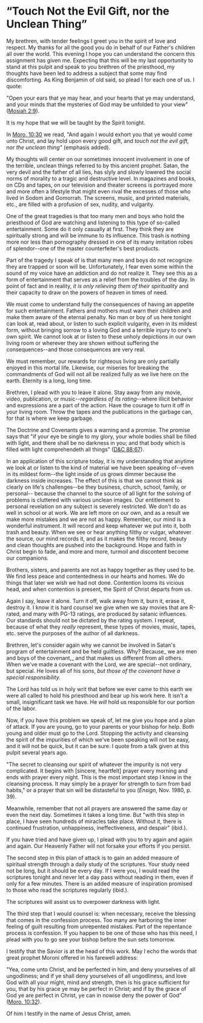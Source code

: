 # “Touch Not the Evil Gift, nor the Unclean Thing”

My brethren, with tender feelings I greet you in the spirit of love and
respect. My thanks for all the good you do in behalf of our Father's children
all over the world. This evening I hope you can understand the concern this
assignment has given me. Expecting that this will be my last opportunity to
stand at this pulpit and speak to you brethren of the priesthood, my thoughts
have been led to address a subject that some may find discomforting. As King
Benjamin of old said, so plead I for each one of us. I quote:

"Open your ears that ye may hear, and your hearts that ye may understand, and
your minds that the mysteries of God may be unfolded to your view" ([Mosiah
2:9](https://www.lds.org/scriptures/bofm/mosiah/2.9?lang=eng#8)).

It is my hope that we will be taught by the Spirit tonight.

In [Moro. 10:30](https://www.lds.org/scriptures/bofm/moro/10.30?lang=eng#29)
we read, "And again I would exhort you that ye would come unto Christ, and lay
hold upon every good gift, and _touch not the evil gift, nor the unclean
thing"_ (emphasis added).

My thoughts will center on our sometimes innocent involvement in one of the
terrible, unclean things referred to by this ancient prophet. Satan, the very
devil and the father of all lies, has slyly and slowly lowered the social
norms of morality to a tragic and destructive level. In magazines and books,
on CDs and tapes, on our television and theater screens is portrayed more and
more often a lifestyle that might even rival the excesses of those who lived
in Sodom and Gomorrah. The screens, music, and printed materials, etc., are
filled with a profusion of sex, nudity, and vulgarity.

One of the great tragedies is that too many men and boys who hold the
priesthood of God are watching and listening to this type of so-called
entertainment. Some do it only casually at first. They think they are
spiritually strong and will be immune to its influence. This trash is nothing
more nor less than pornography dressed in one of its many imitation robes of
splendor--one of the master counterfeiter's best products.

Part of the tragedy I speak of is that many men and boys do not recognize they
are trapped or soon will be. Unfortunately, I fear even some within the sound
of my voice have an addiction and do not realize it. They see this as a form
of entertainment that serves as a relief from the troubles of the day. In
point of fact and in reality, _it is only relieving them of their
spirituality_ and their capacity to draw on the powers of heaven in times of
need.

We must come to understand fully the consequences of having an appetite for
such entertainment. Fathers and mothers must warn their children and make them
aware of the eternal penalty. No man or boy of us here tonight can look at,
read about, or listen to such explicit vulgarity, even in its mildest form,
without bringing sorrow to a loving God and a terrible injury to one's own
spirit. We cannot look at or listen to these unholy depictions in our own
living room or wherever they are shown without suffering the consequences--and
those consequences are very real.

We must remember, our rewards for righteous living are only partially enjoyed
in this mortal life. Likewise, our miseries for breaking the commandments of
God will not all be realized fully as we live here on the earth. Eternity is a
long, long time.

Brethren, I plead with you to leave it alone. Stay away from any movie, video,
publication, or music--_regardless of its rating_--where illicit behavior and
expressions are a part of the action. Have the courage to turn it off in your
living room. Throw the tapes and the publications in the garbage can, for that
is where we keep garbage.

The Doctrine and Covenants gives a warning and a promise. The promise says
that "if your eye be single to my glory, your whole bodies shall be filled
with light, and there shall be no darkness in you; and that body which is
filled with light comprehendeth all things" ([D&amp;C
88:67](https://www.lds.org/scriptures/dc-testament/dc/88.67?lang=eng#66)).

In an application of this scripture today, it is my understanding that anytime
we look at or listen to the kind of material we have been speaking of--even in
its mildest form--the light inside of us grows dimmer because the darkness
inside increases. The effect of this is that we cannot think as clearly on
life's challenges--be they business, church, school, family, or personal--
because the channel to the source of all light for the solving of problems is
cluttered with various unclean images. Our entitlement to personal revelation
on any subject is severely restricted. We don't do as well in school or at
work. We are left more on our own, and as a result we make more mistakes and
we are not as happy. Remember, our mind is a wonderful instrument. It will
record and keep whatever we put into it, both trash and beauty. When we see or
hear anything filthy or vulgar, whatever the source, our mind records it, and
as it makes the filthy record, beauty and clean thoughts are pushed into the
background. Hope and faith in Christ begin to fade, and more and more, turmoil
and discontent become our companions.

Brothers, sisters, and parents are not as happy together as they used to be.
We find less peace and contentedness in our hearts and homes. We do things
that later we wish we had not done. Contention looms its vicious head, and
when contention is present, the Spirit of Christ departs from us.

Again I say, leave it alone. Turn it off, walk away from it, burn it, erase
it, destroy it. I know it is hard counsel we give when we say movies that are
R-rated, and many with PG-13 ratings, are produced by satanic influences. Our
standards should not be dictated by the rating system. I repeat, because of
what they _really_ represent, these types of movies, music, tapes, etc. serve
the purposes of the author of all darkness.

Brethren, let's consider again why we cannot be involved in Satan's program of
entertainment and be held guiltless. Why? Because_ we are men and boys of the
covenant,_ and that makes us different from all others. When we've made a
covenant with the Lord, we are special--not ordinary, but special. He loves
all of his sons, _but those of the covenant have a special responsibility._

The Lord has told us in holy writ that before we ever came to this earth we
were all called to hold his priesthood and bear up his work here. It isn't a
small, insignificant task we have. He _will_ hold us responsible for our
portion of the labor.

Now, if you have this problem we speak of, let me give you hope and a plan of
attack. If you are young, go to your parents or your bishop for help. Both
young and older must go to the Lord. Stopping the activity and cleansing the
spirit of the impurities of which we've been speaking will not be easy, and it
will not be quick, but it can be sure. I quote from a talk given at this
pulpit several years ago.

"The secret to cleansing our spirit of whatever the impurity is not very
complicated. It begins with [sincere, heartfelt] prayer every morning and ends
with prayer every night. This is the most important step I know in the
cleansing process. It may simply be a prayer for strength to turn from bad
habits," or a prayer that sin will be distasteful to you (_Ensign,_ Nov. 1980,
p. 39).

Meanwhile, remember that not all prayers are answered the same day or even the
next day. Sometimes it takes a long time. But "with this step in place, I have
seen hundreds of miracles take place. Without it, there is continued
frustration, unhappiness, ineffectiveness, and despair" (ibid.).

If you have tried and have given up, I plead with you to try again and again
and again. Our Heavenly Father will not forsake your efforts if you persist.

The second step in this plan of attack is to gain an added measure of
spiritual strength through a daily study of the scriptures. Your study need
not be long, but it should be every day. If I were you, I would read the
scriptures tonight and never let a day pass without reading in them, even if
only for a few minutes. There is an added measure of inspiration promised to
those who read the scriptures regularly (ibid.).

The scriptures will assist us to overpower darkness with light.

The third step that I would counsel is: when necessary, receive the blessing
that comes in the confession process. Too many are harboring the inner feeling
of guilt resulting from unrepented mistakes. Part of the repentance process is
confession. If you happen to be one of those who has this need, I plead with
you to go see your bishop before the sun sets tomorrow.

I testify that the Savior is at the head of this work. May I echo the words
that great prophet Moroni offered in his farewell address:

"Yea, come unto Christ, and be perfected in him, and deny yourselves of all
ungodliness; and if ye shall deny yourselves of all ungodliness, and love God
with all your might, mind and strength, then is his grace sufficient for you,
that by his grace ye may be perfect in Christ; and if by the grace of God ye
are perfect in Christ, ye can in nowise deny the power of God" ([Moro.
10:32](https://www.lds.org/scriptures/bofm/moro/10.32?lang=eng#31)).

Of him I testify in the name of Jesus Christ, amen.

